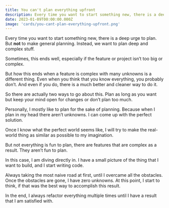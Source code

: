 ```yaml
---
title: You can't plan everything upfront
description: Every time you want to start something new, there is a deep urge to plan, but not to make general planning. Instead, we want to plan deep.
date: 2023-01-09T00:00:00.000Z
image: 'cards/you-cant-plan-everything-upfront.png'
---
```


Every time you want to start something new, there is a deep urge to plan. But **not** to make general planning. Instead, we want to plan deep and complex stuff.

Sometimes, this ends well, especially if the feature or project isn’t too big or complex.

But how this ends when a feature is complex with many unknowns is a different thing. Even when you think that you know everything, you probably don’t. And even if you do, there is a much better and cleaner way to do it.

So there are actually two ways to go about this. Plan as long as you want but keep your mind open for changes or don’t plan too much.

Personally, I mostly like to plan for the sake of planning. Because when I plan in my head there aren’t unknowns. I can come up with the perfect solution.

Once I know what the perfect world seems like, I will try to make the real-world thing as similar as possible to my imagination.

But not everything is fun to plan, there are features that are complex as a result. They aren’t fun to plan.

In this case, I am diving directly in. I have a small picture of the thing that I want to build, and I start writing code.

Always taking the most naive road at first, until I overcame all the obstacles. Once the obstacles are gone, I have zero unknowns. At this point, I start to think, if that was the best way to accomplish this result.

In the end, I always refactor everything multiple times until I have a result that I am satisfied with.
